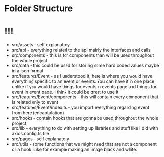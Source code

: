 # Folder Structure
# !!!

- src/assets - self explanatory
- src/api - everything related to the api mainly the interfaces and calls
- src/components - this is for components than will be used throughout the whole project
- src/data - this could be used for storing some hard coded values maybe in a json format
- src/features/Event - as I understood it, here is where you would have everything specific to an event or events. You can have it in one place unlike if you would have things for events in events page and things for event in event page. I think it could be great to use it
- src/features/Event/components - this will contain every component that is related only to event
- src/features/Event/index.ts - you import everything regarding event from here (encaptulation)
- src/hooks - contain hooks that are gonna be used throughout the whole project
- src/lib - everything to do with setting up libraries and stuff like I did with axios.config.ts file
- src/pages - self explanatory
- src/utils - some functions that we might need that are not a component or a hook. Like for example making an image black and white.
